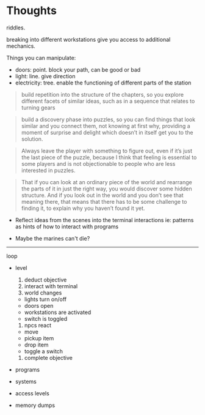 # Thoughts

riddles.

breaking into different workstations give you access to additional mechanics.

Things you can manipulate: 

- doors: point. block your path, can be good or bad
- light: line. give direction
- electricity: tree. enable the functioning of different parts of the station


> build repetition into the structure of the chapters, so you explore different facets of similar ideas, such as in a sequence that relates to turning gears

> build a discovery phase into puzzles, so you can find things that look similar and you connect them, not knowing at first why, providing a moment of surprise and delight which doesn’t in itself get you to the solution.

> Always leave the player with something to figure out, even if it’s just the last piece of the puzzle, because I think that feeling is essential to some players and is not objectionable to people who are less interested in puzzles.

> That if you can look at an ordinary piece of the world and rearrange the parts of it in just the right way, you would discover some hidden structure. And if you look out in the world and you don’t see that meaning there, that means that there has to be some challenge to finding it, to explain why you haven’t found it yet.

- Reflect ideas from the scenes into the terminal interactions
ie: patterns as hints of how to interact with programs

- Maybe the marines can't die?

---

loop

- level
  1. deduct objective
  1. interact with terminal
  1. world changes
    - lights turn on/off
    - doors open
    - workstations are activated
    - switch is toggled
  1. npcs react
    - move
    - pickup item
    - drop item
    - toggle a switch
  1. complete objective


- programs
- systems
- access levels
- memory dumps

